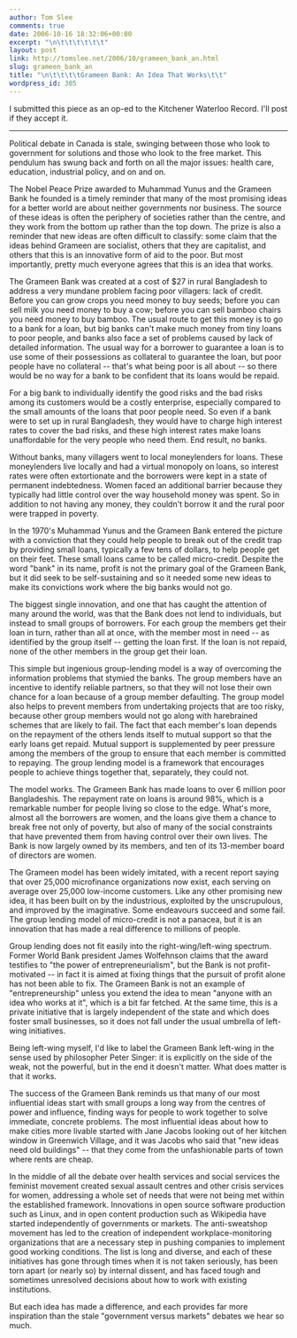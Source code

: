 ```yaml
---
author: Tom Slee
comments: true
date: 2006-10-16 18:32:06+00:00
excerpt: "\n\t\t\t\t\t\t"
layout: post
link: http://tomslee.net/2006/10/grameen_bank_an.html
slug: grameen_bank_an
title: "\n\t\t\t\tGrameen Bank: An Idea That Works\t\t"
wordpress_id: 305
---
```



				

I submitted this piece as an op-ed to the Kitchener Waterloo Record. I'll post if they accept it.  



* * *




Political debate in Canada is stale, swinging between those who
look to government for solutions and those who look to the free market. This
pendulum has swung back and forth on all the major issues: health care,
education, industrial policy, and on and on.




The Nobel Peace Prize awarded to Muhammad Yunus and the Grameen Bank he
founded is a timely reminder that many of the most promising ideas for a better
world are about neither governments nor business. The source of these ideas is
often the periphery of societies rather than the centre, and they work from the
bottom up rather than the top down. The prize is also a reminder that new ideas
are often difficult to classify: some claim that the ideas behind Grameen are
socialist, others that they are capitalist, and others that this is an
innovative form of aid to the poor. But most importantly, pretty much everyone
agrees that this is an idea that works.





The Grameen Bank was created at a cost of $27 in rural Bangladesh to address a
very mundane problem facing poor villagers: lack of credit. Before you can grow
crops you need money to buy seeds; before you can sell milk you need money to
buy a cow; before you can sell bamboo chairs you need money to buy bamboo.
The usual route to get this money is to go to a bank for a loan, but big banks
can't make much money from tiny loans to poor people, and banks also face a set
of problems caused by lack of detailed information. The usual way for a borrower
to guarantee a loan is to use some of their possessions as collateral to
guarantee the loan, but poor people have no collateral -- that's what being poor
is all about -- so there would be no way for a bank to be confident that its
loans would be repaid.





For a big bank to individually identify the good risks and the bad risks among
its customers would be a costly enterprise, especially compared to the small
amounts of the loans that poor people need. So even if a bank were to set up in
rural Bangladesh, they would have to charge high interest rates to cover the bad
risks, and these high interest rates make loans unaffordable for the very people
who need them. End result, no banks.





Without banks, many villagers went to local moneylenders for loans. These
moneylenders live locally and had a virtual monopoly on loans, so interest rates
were often extortionate and the borrowers were kept in a state of permanent
indebtedness. Women faced an additional barrier because they typically had
little control over the way household money was spent. So
in addition to not having any money, they couldn't borrow
it and the rural poor were trapped in poverty.





In the 1970's Muhammad Yunus and the Grameen Bank entered the picture with a
conviction that they could help people to break out of the credit trap by
providing small loans, typically a few tens of dollars, to help people get on
their feet. These small loans came to be called micro-credit. Despite the word
"bank" in its name, profit is not the primary goal of the Grameen Bank, but it
did seek to be self-sustaining and so it needed some new ideas to make its
convictions work where the big banks would not go.





The biggest single innovation, and one that has caught the attention of many
around the world, was that the Bank does not lend to individuals, but instead to
small groups of borrowers. For each group the members get their loan in turn,
rather than all at once, with the member most in need -- as identified by the
group itself -- getting the loan first. If the loan is not repaid, none of the
other members in the group get their loan.





This simple but ingenious group-lending model is a way of overcoming the
information problems that stymied the banks. The group members have an incentive
to identify reliable partners, so that they will not lose their own chance for a
loan because of a group member defaulting. The group model also helps to prevent
members from undertaking projects that are too risky, because other group
members would not go along with harebrained schemes that are likely to fail. The
fact that each member's loan depends on the repayment of the others lends itself
to mutual support so that the early loans get repaid. Mutual support is
supplemented by peer pressure among the members of the group to ensure that each
member is committed to repaying. The group lending model is a framework that
encourages people to achieve things together that, separately, they could not.





The model works. The Grameen Bank has made loans to over 6 million poor
Bangladeshis. The repayment rate on loans is around 98%, which is a remarkable
number for people living so close to the edge. What's more, almost all
the borrowers are women, and the loans give them a chance
to break free not only of poverty, but also of many of the social constraints
that have prevented them from having control over their own lives. The Bank is
now largely owned by its members, and ten of its 13-member
board of directors are women.





The Grameen model has been widely imitated, with a recent report saying that
over 25,000 microfinance organizations now exist, each serving on average over
25,000 low-income customers. Like any other promising new idea, it has been
built on by the industrious, exploited by the unscrupulous, and improved by the
imaginative. Some endeavours succeed and some fail. The group lending model of
micro-credit is not a panacea, but it is an innovation that has made a real
difference to millions of people.





Group lending does not fit easily into the right-wing/left-wing spectrum. Former
World Bank president James Wolfehnson claims that the award testifies to "the
power of entrepreneurialism", but the Bank is not profit-motivated -- in fact it
is aimed at fixing things that the pursuit of profit alone has not been able to
fix. The Grameen Bank is not an example of "entrepreneurship" unless you extend
the idea to mean "anyone with an idea who works at it", which is a bit far
fetched. At the same time, this is a private initiative that is largely
independent of the state and which does foster small businesses, so it does not
fall under the usual umbrella of left-wing initiatives.





Being left-wing myself, I'd like to label the Grameen Bank left-wing in the
sense used by philosopher Peter Singer: it is explicitly on the side of the
weak, not the powerful, but in the end it doesn't matter. What does matter is
that it works.





The success of the Grameen Bank reminds us that
many of our most influential ideas start with small groups
a long way from the centres of power and influence, finding ways for people to
work together to solve immediate, concrete problems. The
most influential ideas about how to make cities more livable started with Jane
Jacobs looking out of her kitchen window in Greenwich Village, and it was Jacobs
who said that "new ideas need old buildings" -- that they come from the
unfashionable parts of town where rents are cheap.





In the middle of all the debate over health services and
social services the feminist movement created sexual
assault centres and other crisis services for women, addressing a whole set of
needs that were not being met within the established framework.
Innovations in open source software production such as
Linux, and in open content production such as Wikipedia have started
independently of governments or markets. The
anti-sweatshop movement has led to the creation of independent
workplace-monitoring organizations that are a necessary step in pushing
companies to implement good working conditions. The list is long and
diverse, and each of these initiatives has gone through times when it is not
taken seriously, has been torn apart (or nearly so) by internal dissent, and has
faced tough and sometimes unresolved decisions about how to work with existing
institutions.





But each idea has made a difference, and each provides far more inspiration than
the stale "government versus markets" debates we hear so much.


		
